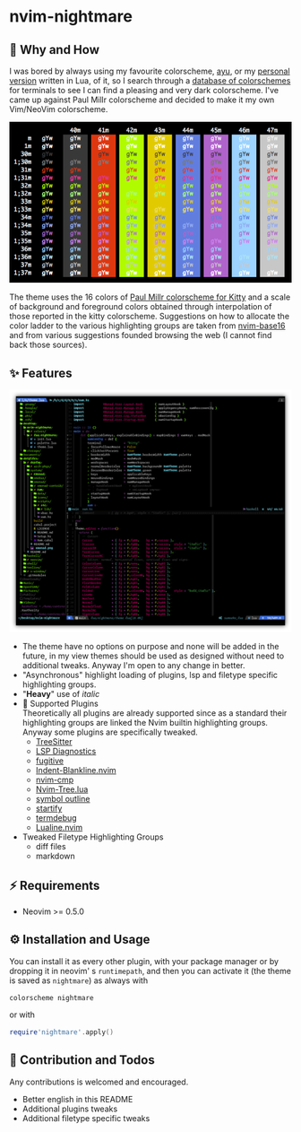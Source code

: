 # nvim-nightmare

## 🐺 Why and How

I was bored by always using my favourite colorscheme, [ayu](https://github.com/ayu-theme/ayu-vim), or my [personal version](https://github.com/CantoroMC/ayu-nvim)  written in Lua, of it, so I search through a [database of colorschemes](https://github.com/mbadolato/iTerm2-Color-Schemes) for terminals to see I can find a pleasing and very dark colorscheme.
I've came up against Paul Millr colorscheme and decided to make it my own Vim/NeoVim colorscheme.

![Vim/NeoVim colorscheme](https://raw.githubusercontent.com/mbadolato/iTerm2-Color-Schemes/master/screenshots/paul_millr.png)

The theme uses the 16 colors of [Paul Millr colorscheme for Kitty](https://github.com/mbadolato/iTerm2-Color-Schemes/blob/master/kitty/PaulMillr.conf) and a scale of background and foreground colors obtained through interpolation of those reported in the kitty colorscheme.
Suggestions on how to allocate the color ladder to the various highlighting groups are taken from [nvim-base16](https://github.com/RRethy/nvim-base16) and from various suggestions founded browsing the web (I cannot find back those sources).

## ✨ Features

![Nightmare](./Nightmare.png)
- The theme have no options on purpose and none will be added in the future, in my view themes should be used as designed without need to additional tweaks. Anyway I'm open to any change in better.
- "Asynchronous" highlight loading of plugins, lsp and filetype specific highlighting groups.
- "__Heavy__" use of _italic_
- 🔌 Supported Plugins<br>
Theoretically all plugins are already supported since as a standard their highlighting groups are linked the Nvim builtin highlighting groups. Anyway some plugins are specifically tweaked.
  + [TreeSitter](https://github.com/nvim-treesitter/nvim-treesitter)
  + [LSP Diagnostics](https://neovim.io/doc/user/lsp.html)
  + [fugitive](https://github.com/tpope/vim-fugitive)
  + [Indent-Blankline.nvim](https://github.com/lukas-reineke/indent-blankline.nvim)
  + [nvim-cmp](https://github.com/hrsh7th/nvim-cmp)
  + [Nvim-Tree.lua](https://github.com/kyazdani42/nvim-tree.lua)
  + [symbol outline](https://github.com/simrat39/symbols-outline.nvim)
  + [startify](https://github.com/mhinz/vim-startify)
  + [termdebug](https://github.com/neovim/neovim/blob/master/runtime/pack/dist/opt/termdebug/plugin/termdebug.vim)
  + [Lualine.nvim](https://github.com/nvim-lualine/lualine.nvim)
- Tweaked Filetype Highlighting Groups
  + diff files
  + markdown

## ⚡️ Requirements

+ Neovim >= 0.5.0

## ⚙️ Installation and Usage

You can install it as every other plugin, with your package manager or by dropping it in neovim' s `runtimepath`, and then you can activate it (the theme is saved as `nightmare`) as always with
```vim
colorscheme nightmare
```
or with
```lua
require'nightmare'.apply()
```

## 🤝 Contribution and Todos
Any contributions is welcomed and encouraged.
- Better english in this README
- Additional plugins tweaks
- Additional filetype specific tweaks
